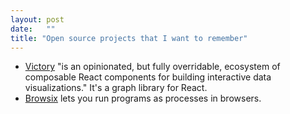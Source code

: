 ```yaml
---
layout: post
date:   ""
title: "Open source projects that I want to remember"
---
```


- [Victory](http://formidable.com/open-source/victory/) "is an opinionated, but fully overridable, ecosystem of composable React components for building interactive data visualizations." It's a graph library for React.
- [Browsix](https://browsix.org/) lets you run programs as processes in browsers.
